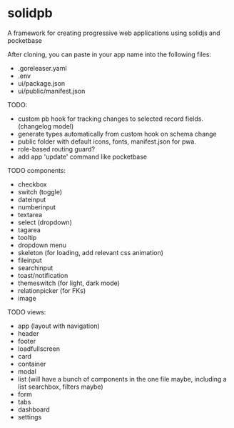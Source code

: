 # solidpb

A framework for creating progressive web applications using solidjs and pocketbase

After cloning, you can paste in your app name into the following files:

- .goreleaser.yaml
- .env
- ui/package.json
- ui/public/manifest.json

TODO:

- custom pb hook for tracking changes to selected record fields. (changelog model)
- generate types automatically from custom hook on schema change
- public folder with default icons, fonts, manifest.json for pwa.
- role-based routing guard?
- add app 'update' command like pocketbase

TODO components:

- checkbox
- switch (toggle)
- dateinput
- numberinput
- textarea
- select (dropdown)
- tagarea
- tooltip
- dropdown menu
- skeleton (for loading, add relevant css animation)
- fileinput
- searchinput
- toast/notification
- themeswitch (for light, dark mode)
- relationpicker (for FKs)
- image

TODO views:

- app (layout with navigation)
- header
- footer
- loadfullscreen
- card
- container
- modal
- list (will have a bunch of components in the one file maybe, including a list searchbox, filters maybe)
- form
- tabs
- dashboard
- settings
